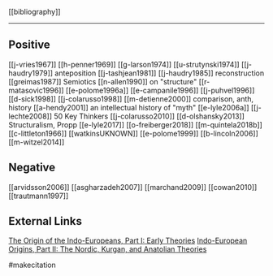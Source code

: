 [[bibliography]]

---

## Positive
[[j-vries1967]]
[[h-penner1969]]
[[g-larson1974]]
[[u-strutynski1974]]
[[j-haudry1979]] anteposition
[[j-tashjean1981]]
[[j-haudry1985]] reconstruction
[[greimas1987]] Semiotics
[[n-allen1990]] on "structure"
[[r-matasovic1996]]
[[e-polome1996a]]
[[e-campanile1996]]
[[j-puhvel1996]]
[[d-sick1998]]
[[j-colarusso1998]]
[[m-detienne2000]] comparison, anth, history
[[a-hendy2001]] an intellectual history of "myth"
[[e-lyle2006a]]
[[j-lechte2008]] 50 Key Thinkers
[[j-colarusso2010]]
[[d-olshansky2013]] Structuralism, Propp
[[e-lyle2017]]
[[o-freiberger2018]]
[[m-quintela2018b]]
[[c-littleton1966]]
[[watkinsUKNOWN]]
[[e-polome1999]]
[[b-lincoln2006]]
[[m-witzel2014]]


## Negative
[[arvidsson2006]]
[[asgharzadeh2007]]
[[marchand2009]]
[[cowan2010]]
[[trautmann1997]]


## External Links
[The Origin of the Indo-Europeans, Part I: Early Theories](https://aryaakasha.com/2016/10/29/the-origin-of-the-indo-europeans-part-i-early-theories/)
[Indo-European Origins, Part II: The Nordic, Kurgan, and Anatolian Theories](https://aryaakasha.com/2016/10/29/indo-european-origins-part-ii-the-nordic-kurgan-and-anatolian-theories/)

#makecitation